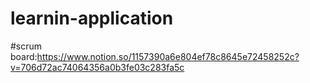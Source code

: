 # learnin-application
#scrum board:https://www.notion.so/1157390a6e804ef78c8645e72458252c?v=706d72ac74064356a0b3fe03c283fa5c
